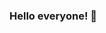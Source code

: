 ### Hello everyone! 👋

<!--
**Lacj91/Lacj91** is a ✨ _special_ ✨ repository because its `README.md` (this file) appears on your GitHub profile.

Here are some ideas to get you started:

- 🔭 I’m currently learning news skills & trying my best to contribute more to society.
- 🌱 I’m currently learning German, Coding, Swimming (beginner) & how to control emotions (others and mine)
- 👯 I’m looking to collaborate on something that make people happy (and of course me).
- 🤔 I’m looking for help with anything i should know about coding. Im a total beginner, so everything is welcome :).
- 💬 Ask me about Anything. I always happy to help and talk about my thoughts and how can i help or be helped. Is something bothers me, i will let know without problems.
- ⚡ Fun fact: I like to collect figures of Saint Seiya (caballeros del Zodiaco), specially Myth Cloths & Demon Slayer :). My favorite character from Mario Bros is Peach, because she is the best :D
-->
